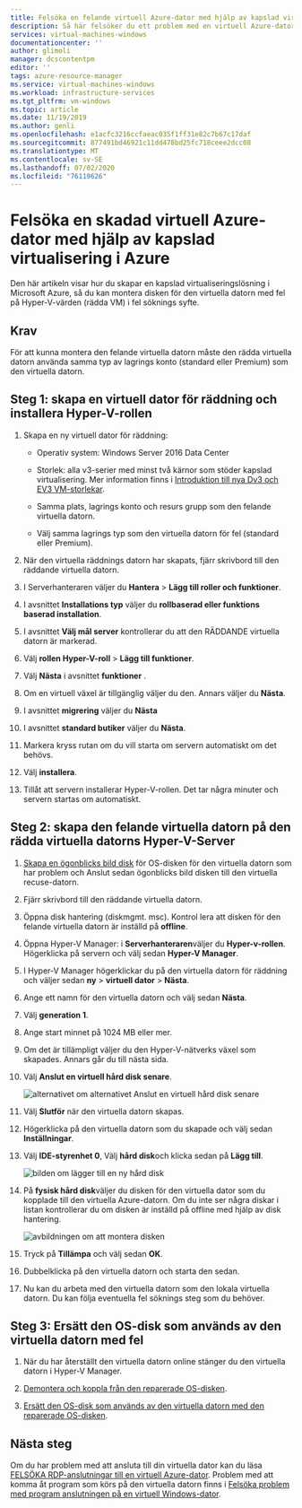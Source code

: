 ```yaml
---
title: Felsöka en felande virtuell Azure-dator med hjälp av kapslad virtualisering i Azure | Microsoft Docs
description: Så här felsöker du ett problem med en virtuell Azure-dator med hjälp av kapslad virtualisering i Azure
services: virtual-machines-windows
documentationcenter: ''
author: glimoli
manager: dcscontentpm
editor: ''
tags: azure-resource-manager
ms.service: virtual-machines-windows
ms.workload: infrastructure-services
ms.tgt_pltfrm: vm-windows
ms.topic: article
ms.date: 11/19/2019
ms.author: genli
ms.openlocfilehash: e1acfc3216ccfaeac035f1ff31e82c7b67c17daf
ms.sourcegitcommit: 877491bd46921c11dd478bd25fc718ceee2dcc08
ms.translationtype: MT
ms.contentlocale: sv-SE
ms.lasthandoff: 07/02/2020
ms.locfileid: "76119626"
---
```

# <a name="troubleshoot-a-faulty-azure-vm-by-using-nested-virtualization-in-azure"></a>Felsöka en skadad virtuell Azure-dator med hjälp av kapslad virtualisering i Azure

Den här artikeln visar hur du skapar en kapslad virtualiseringslösning i Microsoft Azure, så du kan montera disken för den virtuella datorn med fel på Hyper-V-värden (rädda VM) i fel söknings syfte.

## <a name="prerequisites"></a>Krav

För att kunna montera den felande virtuella datorn måste den rädda virtuella datorn använda samma typ av lagrings konto (standard eller Premium) som den virtuella datorn.

## <a name="step-1-create-a-rescue-vm-and-install-hyper-v-role"></a>Steg 1: skapa en virtuell dator för räddning och installera Hyper-V-rollen

1.  Skapa en ny virtuell dator för räddning:

    -  Operativ system: Windows Server 2016 Data Center

    -  Storlek: alla v3-serier med minst två kärnor som stöder kapslad virtualisering. Mer information finns i [Introduktion till nya Dv3 och EV3 VM-storlekar](https://azure.microsoft.com/blog/introducing-the-new-dv3-and-ev3-vm-sizes/).

    -  Samma plats, lagrings konto och resurs grupp som den felande virtuella datorn.

    -  Välj samma lagrings typ som den virtuella datorn för fel (standard eller Premium).

2.  När den virtuella räddnings datorn har skapats, fjärr skrivbord till den räddande virtuella datorn.

3.  I Serverhanteraren väljer du **Hantera**  >  **Lägg till roller och funktioner**.

4.  I avsnittet **Installations typ** väljer du **rollbaserad eller funktions baserad installation**.

5.  I avsnittet **Välj mål server** kontrollerar du att den RÄDDANDE virtuella datorn är markerad.

6.  Välj **rollen Hyper-V-roll**  >  **Lägg till funktioner**.

7.  Välj **Nästa** i avsnittet **funktioner** .

8.  Om en virtuell växel är tillgänglig väljer du den. Annars väljer du **Nästa**.

9.  I avsnittet **migrering** väljer du **Nästa**

10. I avsnittet **standard butiker** väljer du **Nästa**.

11. Markera kryss rutan om du vill starta om servern automatiskt om det behövs.

12. Välj **installera**.

13. Tillåt att servern installerar Hyper-V-rollen. Det tar några minuter och servern startas om automatiskt.

## <a name="step-2-create-the-faulty-vm-on-the-rescue-vms-hyper-v-server"></a>Steg 2: skapa den felande virtuella datorn på den rädda virtuella datorns Hyper-V-Server

1.  [Skapa en ögonblicks bild disk](troubleshoot-recovery-disks-portal-windows.md#take-a-snapshot-of-the-os-disk) för OS-disken för den virtuella datorn som har problem och Anslut sedan ögonblicks bild disken till den virtuella recuse-datorn.

2.  Fjärr skrivbord till den räddande virtuella datorn.

3.  Öppna disk hantering (diskmgmt. msc). Kontrol lera att disken för den felande virtuella datorn är inställd på **offline**.

4.  Öppna Hyper-V Manager: i **Serverhanteraren**väljer du **Hyper-v-rollen**. Högerklicka på servern och välj sedan **Hyper-V Manager**.

5.  I Hyper-V Manager högerklickar du på den virtuella datorn för räddning och väljer sedan **ny**  >  **virtuell dator**  >  **Nästa**.

6.  Ange ett namn för den virtuella datorn och välj sedan **Nästa**.

7.  Välj **generation 1**.

8.  Ange start minnet på 1024 MB eller mer.

9. Om det är tillämpligt väljer du den Hyper-V-nätverks växel som skapades. Annars går du till nästa sida.

10. Välj **Anslut en virtuell hård disk senare**.

    ![alternativet om alternativet Anslut en virtuell hård disk senare](media/troubleshoot-vm-by-use-nested-virtualization/attach-disk-later.png)

11. Välj **Slutför** när den virtuella datorn skapas.

12. Högerklicka på den virtuella datorn som du skapade och välj sedan **Inställningar**.

13. Välj **IDE-styrenhet 0**, Välj **hård disk**och klicka sedan på **Lägg till**.

    ![bilden om lägger till en ny hård disk](media/troubleshoot-vm-by-use-nested-virtualization/create-new-drive.png)    

14. På **fysisk hård disk**väljer du disken för den virtuella dator som du kopplade till den virtuella Azure-datorn. Om du inte ser några diskar i listan kontrollerar du om disken är inställd på offline med hjälp av disk hantering.

    ![avbildningen om att montera disken](media/troubleshoot-vm-by-use-nested-virtualization/mount-disk.png)  


15. Tryck på **Tillämpa** och välj sedan **OK**.

16. Dubbelklicka på den virtuella datorn och starta den sedan.

17. Nu kan du arbeta med den virtuella datorn som den lokala virtuella datorn. Du kan följa eventuella fel söknings steg som du behöver.

## <a name="step-3-replace-the-os-disk-used-by-the-faulty-vm"></a>Steg 3: Ersätt den OS-disk som används av den virtuella datorn med fel

1.  När du har återställt den virtuella datorn online stänger du den virtuella datorn i Hyper-V Manager.

2.  [Demontera och koppla från den reparerade OS-disken](troubleshoot-recovery-disks-portal-windows.md#unmount-and-detach-original-virtual-hard-disk
).
3.  [Ersätt den OS-disk som används av den virtuella datorn med den reparerade OS-disken](troubleshoot-recovery-disks-portal-windows.md#swap-the-os-disk-for-the-vm
).

## <a name="next-steps"></a>Nästa steg

Om du har problem med att ansluta till din virtuella dator kan du läsa [FELSÖKA RDP-anslutningar till en virtuell Azure-dator](troubleshoot-rdp-connection.md). Problem med att komma åt program som körs på den virtuella datorn finns i [Felsöka problem med program anslutningen på en virtuell Windows-dator](troubleshoot-app-connection.md).
